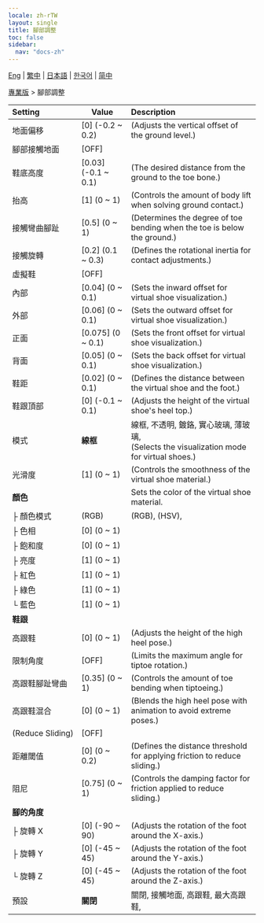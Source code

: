 ```yaml
---
locale: zh-rTW
layout: single
title: 腳部調整
toc: false
sidebar:
  nav: "docs-zh"
---
```

[Eng](/dancexr/menu/2025.4/actor/feet_adjustment) | [繁中](/tw/dancexr/menu/2025.4/actor/feet_adjustment) | [日本語](/jp/dancexr/menu/2025.4/actor/feet_adjustment) | [한국어](/kr/dancexr/menu/2025.4/actor/feet_adjustment) | [简中](/zh/dancexr/menu/2025.4/actor/feet_adjustment)

[專業版](../menu#專業版) > 腳部調整



| Setting | Value | Description |
| :--- | --- | :--- |
|<nobr>地面偏移</nobr>| [0] (-0.2 ~ 0.2) | (Adjusts the vertical offset of the ground level.)
|<nobr>腳部接觸地面</nobr>| [OFF] | 
|<nobr>鞋底高度</nobr>| [0.03] (-0.1 ~ 0.1) | (The desired distance from the ground to the toe bone.)
|<nobr>抬高</nobr>| [1] (0 ~ 1) | (Controls the amount of body lift when solving ground contact.)
|<nobr>接觸彎曲腳趾</nobr>| [0.5] (0 ~ 1) | (Determines the degree of toe bending when the toe is below the ground.)
|<nobr>接觸旋轉</nobr>| [0.2] (0.1 ~ 0.3) | (Defines the rotational inertia for contact adjustments.)
|<nobr>虛擬鞋</nobr>| [OFF] | 
|<nobr>內部</nobr>| [0.04] (0 ~ 0.1) | (Sets the inward offset for virtual shoe visualization.)
|<nobr>外部</nobr>| [0.06] (0 ~ 0.1) | (Sets the outward offset for virtual shoe visualization.)
|<nobr>正面</nobr>| [0.075] (0 ~ 0.1) | (Sets the front offset for virtual shoe visualization.)
|<nobr>背面</nobr>| [0.05] (0 ~ 0.1) | (Sets the back offset for virtual shoe visualization.)
|<nobr>鞋距</nobr>| [0.02] (0 ~ 0.1) | (Defines the distance between the virtual shoe and the foot.)
|<nobr>鞋跟頂部</nobr>| [0] (-0.1 ~ 0.1) | (Adjusts the height of the virtual shoe's heel top.)
|<nobr>模式</nobr>| **線框** | 線框, 不透明, 鍍鉻, 實心玻璃, 薄玻璃, <br/>(Selects the visualization mode for virtual shoes.) |
|<nobr>光滑度</nobr>| [1] (0 ~ 1) | (Controls the smoothness of the virtual shoe material.)
|<nobr><b>顏色</b></nobr>| | Sets the color of the virtual shoe material.
|<nobr>├&nbsp;顏色模式</nobr>| (RGB) | (RGB), (HSV), 
|<nobr>├&nbsp;色相</nobr>| [0] (0 ~ 1) | 
|<nobr>├&nbsp;飽和度</nobr>| [0] (0 ~ 1) | 
|<nobr>├&nbsp;亮度</nobr>| [1] (0 ~ 1) | 
|<nobr>├&nbsp;紅色</nobr>| [1] (0 ~ 1) | 
|<nobr>├&nbsp;綠色</nobr>| [1] (0 ~ 1) | 
|<nobr>└&nbsp;藍色</nobr>| [1] (0 ~ 1) | 
|<nobr><b>鞋跟</b></nobr>|| 
|<nobr>高跟鞋</nobr>| [0] (0 ~ 1) | (Adjusts the height of the high heel pose.)
|<nobr>限制角度</nobr>| [OFF] | (Limits the maximum angle for tiptoe rotation.)
|<nobr>高跟鞋腳趾彎曲</nobr>| [0.35] (0 ~ 1) | (Controls the amount of toe bending when tiptoeing.)
|<nobr>高跟鞋混合</nobr>| [0] (0 ~ 1) | (Blends the high heel pose with animation to avoid extreme poses.)
|<nobr>(Reduce Sliding)</nobr>| [OFF] | 
|<nobr>距離閾值</nobr>| [0] (0 ~ 0.2) | (Defines the distance threshold for applying friction to reduce sliding.)
|<nobr>阻尼</nobr>| [0.75] (0 ~ 1) | (Controls the damping factor for friction applied to reduce sliding.)
|<nobr><b>腳的角度</b></nobr>| | 
|<nobr>├&nbsp;旋轉 X</nobr>| [0] (-90 ~ 90) | (Adjusts the rotation of the foot around the X-axis.)
|<nobr>├&nbsp;旋轉 Y</nobr>| [0] (-45 ~ 45) | (Adjusts the rotation of the foot around the Y-axis.)
|<nobr>└&nbsp;旋轉 Z</nobr>| [0] (-45 ~ 45) | (Adjusts the rotation of the foot around the Z-axis.)
|<nobr>預設</nobr>| **關閉** | 關閉, 接觸地面, 高跟鞋, 最大高跟鞋,  |
